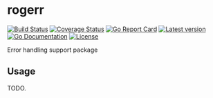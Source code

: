 # rogerr

[![Build Status](https://github.com/kinbiko/rogerr/workflows/Go/badge.svg)](https://github.com/kinbiko/rogerr/actions)
[![Coverage Status](https://coveralls.io/repos/github/kinbiko/rogerr/badge.svg?branch=main)](https://coveralls.io/github/kinbiko/rogerr?branch=main)
[![Go Report Card](https://goreportcard.com/badge/github.com/kinbiko/rogerr)](https://goreportcard.com/report/github.com/kinbiko/rogerr)
[![Latest version](https://img.shields.io/github/tag/kinbiko/rogerr.svg?label=latest%20version&style=flat)](https://github.com/kinbiko/rogerr/releases)
[![Go Documentation](http://img.shields.io/badge/godoc-documentation-blue.svg?style=flat)](https://pkg.go.dev/github.com/kinbiko/rogerr?tab=doc)
[![License](https://img.shields.io/github/license/kinbiko/rogerr.svg?style=flat)](https://github.com/kinbiko/rogerr/blob/master/LICENSE)

Error handling support package

## Usage

TODO.
